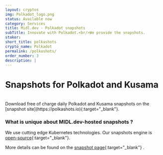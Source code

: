 ```yaml
---
layout: cryptos
img: Polkadot_logo.png
status: Available now
category: Services
title: Midl.dev - Polkadot snapshots
subTitle: Innovate with Polkadot.<br/>We provide the snapshots.
staker: 
short_title: polkashots
crypto_name: Polkadot
permalink: /polkashots/
order_number: 3
description: | 
---
```


# Snapshots for Polkadot and Kusama
<br>
Download free of charge daily Polkadot and Kusama snapshots on the [snapshot site](https://polkashots.io){:target="_blank"}.

<br>

### What is unique about MIDL.dev-hosted snapshots ?

We use cutting edge Kubernetes technologies. Our snapshots engine is [open-source](https://github.com/midl-dev/polkadot-snapshot-generator){:target="_blank"}.


More details can be found on the [snapshot page](https://polkashots.io/getting-started/){:target="_blank"} .

